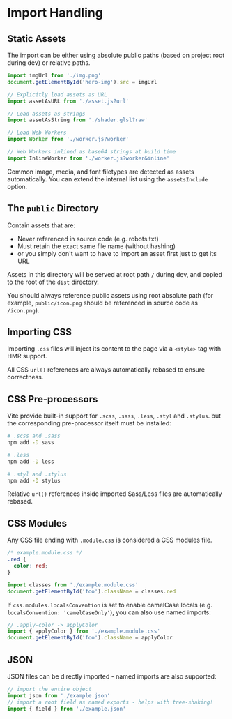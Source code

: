 # Import Handling

## Static Assets

The import can be either using absolute public paths (based on project root during dev) or relative paths.

```js
import imgUrl from './img.png'
document.getElementById('hero-img').src = imgUrl

// Explicitly load assets as URL
import assetAsURL from './asset.js?url'

// Load assets as strings
import assetAsString from './shader.glsl?raw'

// Load Web Workers
import Worker from './worker.js?worker'

// Web Workers inlined as base64 strings at build time
import InlineWorker from './worker.js?worker&inline'
```

Common image, media, and font filetypes are detected as assets automatically. You can extend the internal list using the `assetsInclude` option.


## The `public` Directory

Contain assets that are:

- Never referenced in source code (e.g. robots.txt)
- Must retain the exact same file name (without hashing)
- or you simply don't want to have to import an asset first just to get its URL

Assets in this directory will be served at root path `/` during dev, and copied to the root of the `dist` directory.

You should always reference public assets using root absolute path (for example, `public/icon.png` should be referenced in source code as `/icon.png`).


## Importing CSS

Importing `.css` files will inject its content to the page via a `<style>` tag with HMR support.

All CSS `url()` references are always automatically rebased to ensure correctness.

## CSS Pre-processors

Vite provide built-in support for `.scss`, `.sass`, `.less`, `.styl` and `.stylus`. but the corresponding pre-processor itself must be installed:

```bash
# .scss and .sass
npm add -D sass

# .less
npm add -D less

# .styl and .stylus
npm add -D stylus
```

Relative `url()` references inside imported Sass/Less files are automatically rebased.

## CSS Modules

Any CSS file ending with `.module.css` is considered a CSS modules file.

```css
/* example.module.css */
.red {
  color: red;
}
```

```js
import classes from './example.module.css'
document.getElementById('foo').className = classes.red
```

If `css.modules.localsConvention` is set to enable camelCase locals (e.g. `localsConvention: 'camelCaseOnly'`), you can also use named imports:

```js
// .apply-color -> applyColor
import { applyColor } from './example.module.css'
document.getElementById('foo').className = applyColor
```


## JSON

JSON files can be directly imported - named imports are also supported:

```js
// import the entire object
import json from './example.json'
// import a root field as named exports - helps with tree-shaking!
import { field } from './example.json'
```
